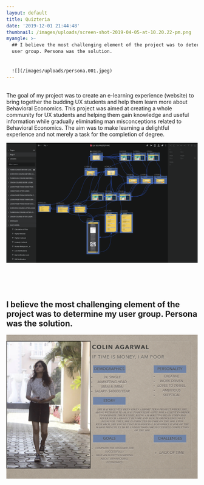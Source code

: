 ```yaml
---
layout: default
title: Quizteria
date: '2019-12-01 21:44:48'
thumbnail: /images/uploads/screen-shot-2019-04-05-at-10.20.22-pm.png
myangle: >-
  ## I believe the most challenging element of the project was to determine my
  user group. Persona was the solution. 


  ![](/images/uploads/persona.001.jpeg)
---
```

<br> The goal of my project was to create an e-learning experience (website) to bring together the budding UX students and help them learn more about Behavioral Economics. This project was aimed at creating a whole community for UX students and helping them gain knowledge and useful information while gradually eliminating man misconceptions related to Behavioral Economics. The aim was to make learning a delightful experience and not merely a task for the completion of degree.  

![](/images/uploads/screen-shot-2019-10-18-at-4.09.33-pm.png)

<br> <br><br>

## I believe the most challenging element of the project was to determine my user group. Persona was the solution. 

![](/images/uploads/persona.001.jpeg "Persona")
